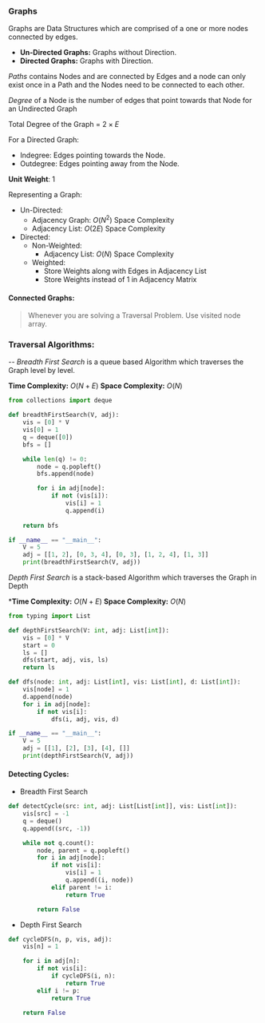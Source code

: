 ### Graphs
Graphs are Data Structures which are comprised of a one or more nodes connected by edges.
- **Un-Directed Graphs:** Graphs without Direction.
- **Directed Graphs:** Graphs with Direction.

*Paths* contains Nodes and are connected by Edges and a node can only exist once in a Path and the Nodes need to be connected to each other.

*Degree* of a Node is the number of edges that point towards that Node for an Undirected Graph

Total Degree of the Graph = $2 \times E$

For a Directed Graph:
- Indegree: Edges pointing towards the Node.
- Outdegree: Edges pointing away from the Node.

**Unit Weight**: 1

Representing a Graph:
- Un-Directed:
	- Adjacency Graph: $O(N^{2})$ Space Complexity
	- Adjacency List: $O(2E)$ Space Complexity
- Directed:
	- Non-Weighted:
		- Adjacency List: $O(N)$ Space Complexity
	- Weighted:
		- Store Weights along with Edges in Adjacency List
		- Store Weights instead of 1 in Adjacency Matrix
#### Connected Graphs:
> Whenever you are solving a Traversal Problem. Use visited node array.

### Traversal Algorithms:
--
*Breadth First Search* is a queue based Algorithm which traverses the Graph level by level.

**Time Complexity:** $O(N+E)$
**Space Complexity:** $O(N)$

```python
from collections import deque

def breadthFirstSearch(V, adj):
    vis = [0] * V
    vis[0] = 1
    q = deque([0])
    bfs = []

    while len(q) != 0:
        node = q.popleft()
        bfs.append(node)

        for i in adj[node]:
            if not (vis[i]):
                vis[i] = 1
                q.append(i)
    
    return bfs

if __name__ == "__main__":
    V = 5
    adj = [[1, 2], [0, 3, 4], [0, 3], [1, 2, 4], [1, 3]]
    print(breadthFirstSearch(V, adj))
```

*Depth First Search* is a stack-based Algorithm which traverses the Graph in Depth

***Time Complexity:** $O(N+E)$
**Space Complexity:** $O(N)$

```python
from typing import List

def depthFirstSearch(V: int, adj: List[int]):
    vis = [0] * V
    start = 0
    ls = []
    dfs(start, adj, vis, ls)
    return ls  

def dfs(node: int, adj: List[int], vis: List[int], d: List[int]):
    vis[node] = 1
    d.append(node)
    for i in adj[node]:
        if not vis[i]:
            dfs(i, adj, vis, d)

if __name__ == "__main__":
    V = 5
    adj = [[1], [2], [3], [4], []]
    print(depthFirstSearch(V, adj))
```

#### Detecting Cycles:
- Breadth First Search
```python
def detectCycle(src: int, adj: List[List[int]], vis: List[int]):
    vis[src] = -1
    q = deque()
    q.append((src, -1))

    while not q.count():
        node, parent = q.popleft()
        for i in adj[node]:
            if not vis[i]:
                vis[i] = 1
                q.append((i, node))
            elif parent != i:
                return True

        return False
```
- Depth First Search
```python
def cycleDFS(n, p, vis, adj):
    vis[n] = 1

    for i in adj[n]:
        if not vis[i]:
            if cycleDFS(i, n):
                return True
        elif i != p:
            return True
            
    return False
```
